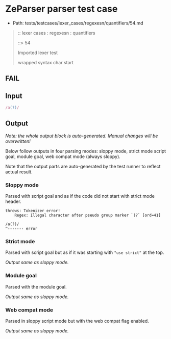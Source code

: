 # ZeParser parser test case

- Path: tests/testcases/lexer_cases/regexesn/quantifiers/54.md

> :: lexer cases : regexesn : quantifiers
>
> ::> 54
>
> Imported lexer test
>
> wrapped syntax char start

## FAIL

## Input

`````js
/a(?)/
`````

## Output

_Note: the whole output block is auto-generated. Manual changes will be overwritten!_

Below follow outputs in four parsing modes: sloppy mode, strict mode script goal, module goal, web compat mode (always sloppy).

Note that the output parts are auto-generated by the test runner to reflect actual result.

### Sloppy mode

Parsed with script goal and as if the code did not start with strict mode header.

`````
throws: Tokenizer error!
    Regex: Illegal character after pseudo group marker `(?` [ord=41]

/a(?)/
^------- error
`````

### Strict mode

Parsed with script goal but as if it was starting with `"use strict"` at the top.

_Output same as sloppy mode._

### Module goal

Parsed with the module goal.

_Output same as sloppy mode._

### Web compat mode

Parsed in sloppy script mode but with the web compat flag enabled.

_Output same as sloppy mode._
